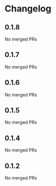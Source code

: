 # Changelog

<!-- <START NEW CHANGELOG ENTRY> -->

## 0.1.8

No merged PRs

<!-- <END NEW CHANGELOG ENTRY> -->

## 0.1.7

No merged PRs

## 0.1.6

No merged PRs

## 0.1.5

No merged PRs

## 0.1.4

No merged PRs

## 0.1.2

No merged PRs
